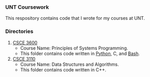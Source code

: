 ### UNT Coursework
This respository contains code that I wrote for my courses at UNT.

### Directories
1. [CSCE 3600](CSCE%203600)
   - Course Name: Principles of Systems Programming.
   - This folder contains code written in [Python](CSCE%203600/TicTacToeSockets-Python), 
                                          C, 
                                          and [Bash](CSCE%203600/ProcessPrinting-Bash).
2. [CSCE 3110](CSCE%203110)
   - Course Name: Data Structures and Algorithms.
   - This folder contains code written in C++.
